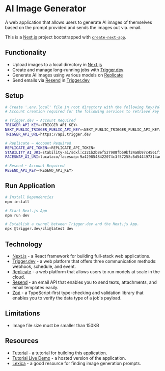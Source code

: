 # AI Image Generator
A web application that allows users to generate AI images of themselves based on the prompt provided and sends the images out via. email.

This is a [Next.js](https://nextjs.org/) project bootstrapped with [`create-next-app`](https://github.com/vercel/next.js/tree/canary/packages/create-next-app).

## Functionality
- Upload images to a local directory in [Next.js](https://nextjs.org/)
- Create and manage long-running jobs with [Trigger.dev](https://trigger.dev/)
- Generate AI images using various models on [Replicate](https://replicate.com/)
- Send emails via [Resend](https://resend.com/) in [Trigger.dev](https://trigger.dev/)

## Setup
```bash
# Create '.env.local' file in root directory with the following Key/Value pairs.
# Account creation required for the following services to retrieve key values.

# Trigger.dev ~ Account Required
TRIGGER_API_KEY=<TRIGGER_API_KEY>
NEXT_PUBLIC_TRIGGER_PUBLIC_API_KEY=<NEXT_PUBLIC_TRIGGER_PUBLIC_API_KEY>
TRIGGER_API_URL=https://api.trigger.dev

# Replicate ~ Account Required
REPLICATE_API_TOKEN=<REPLICATE_API_TOKEN>
STABILITY_AI_URI=stability-ai/sdxl:c221b2b8ef527988fb59bf24a8b97c4561f1c671f73bd389f866bfb27c061316
FACESWAP_AI_URI=lucataco/faceswap:9a4298548422074c3f57258c5d544497314ae4112df80d116f0d2109e843d20d

# Resend ~ Account Required
RESEND_API_KEY=<RESEND_API_KEY>
```

## Run Application
```bash
# Install Dependencies
npm install

# Start Next.js App
npm run dev

# Establish a tunnel between Trigger.dev and the Next.js App.
npx @trigger.dev/cli@latest dev
```

## Technology
- [Next.js](https://nextjs.org/) - a React framework for building full-stack web applications.
- [Trigger.dev](https://trigger.dev/) - a web platform that offers three communication methods: webhook, schedule, and event.
- [Replicate](https://replicate.com/) - a web platform that allows users to run models at scale in the cloud.
- [Resend](https://resend.com/) - an email API that enables you to send texts, attachments, and email templates easily.
- [Zod](https://zod.dev/) - a TypeScript-first type-checking and validation library that enables you to verify the data type of a job's payload.

## Limitations
- Image file size must be smaller than 150KB

## Resources
- [Tutorial](https://trigger.dev/blog/turn-your-face-into-a-super-hero) - a tutorial for building this application.
- [Tutorial Live Demo](https://avatar-generator-psi.vercel.app) - a hosted version of the application.
- [Lexica](https://lexica.art) - a good resource for finding image generation prompts.
